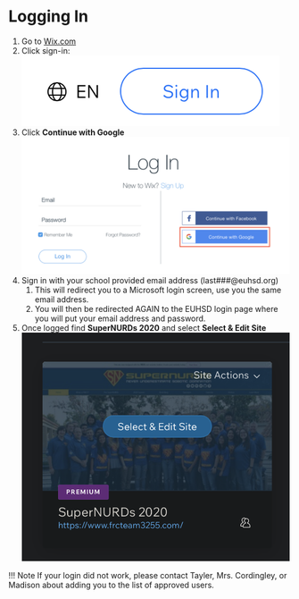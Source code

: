 # Logging In

1. Go to [Wix.com](https://www.wix.com)
2. Click sign-in:  
   ![](/assets/images/logging_in/wix-signin.png)
3. Click **Continue with Google**  ![google](/assets/images/logging_in/google.png)
4. Sign in with your school provided email address (last###@euhsd.org)
      1. This will redirect you to a Microsoft login screen, use you the same email address.
      2. You will then be redirected AGAIN to the EUHSD login page where you will put your email address and password.
5. Once logged find **SuperNURDs 2020** and select **Select & Edit Site**  
   ![](/assets/images/logging_in/edit.png)

!!! Note
    If your login did not work, please contact Tayler, Mrs. Cordingley, or Madison about adding you to the list of approved users.

